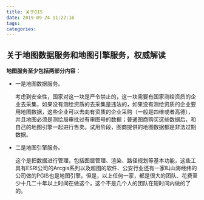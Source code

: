 ```yaml
---
title: 关于GIS
date: 2019-09-24 11:22:16
tags:
categories:
---
```

## 关于地图数据服务和地图引擎服务，权威解读

**地图服务至少包括两部分内容：**

+ 一是地图数据服务。
  
  考虑到安全性，国家对这一块是严令禁止的，这一块需要有国家测绘资质的企业去采集，如果没有测绘资质的去采集是违法的，如果没有测绘资质的企业要用地图数据，这些企业可以去向有资质的企业采购（一般是四维或者高德），并且地图必须是测绘局审批过有审图号的数据；普通图商购买这些数据后，和自己的地图引擎一起进行售卖。试用阶段，图商提供的地图数据都是非法过期数据。

+ 二是地图引擎服务。

  这个是把数据进行管理，包括图层管理、渲染、路径规划等基本功能，这些工具有ESRI公司的Arcgis系列以及超图的软件、公安行业还有一家叫山海经纬的公司做的PGIS也是地图引擎。但是，以上任何一家，都是很大的团队、花费至少十几二十年以上时间在做这个，这个不是几个人的团队在短时间内做的了的。